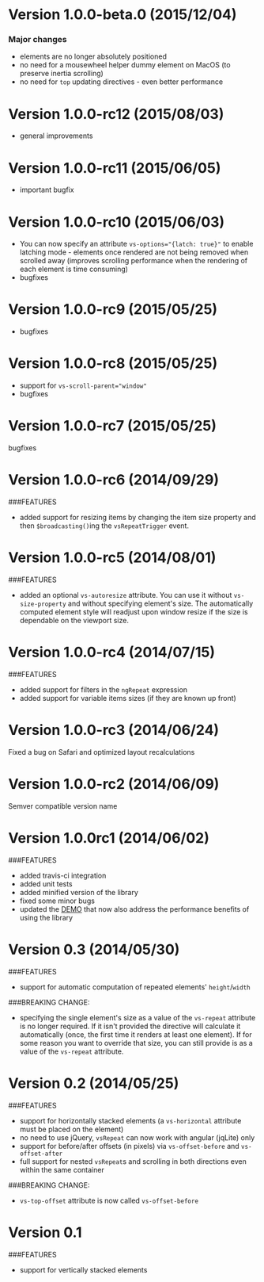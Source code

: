 Version 1.0.0-beta.0 (2015/12/04)
=================

### Major changes
  * elements are no longer absolutely positioned
  * no need for a mousewheel helper dummy element on MacOS (to preserve inertia scrolling)
  * no need for `top` updating directives - even better performance

Version 1.0.0-rc12 (2015/08/03)
=================

  * general improvements

Version 1.0.0-rc11 (2015/06/05)
=================

  * important bugfix

Version 1.0.0-rc10 (2015/06/03)
=================

  * You can now specify an attribute `vs-options="{latch: true}"` to enable latching mode - elements once rendered are not being removed when scrolled away (improves scrolling performance when the rendering of each element is time consuming)
  * bugfixes

Version 1.0.0-rc9 (2015/05/25)
=================

  * bugfixes

Version 1.0.0-rc8 (2015/05/25)
=================

  * support for `vs-scroll-parent="window"`
  * bugfixes

Version 1.0.0-rc7 (2015/05/25)
=================

bugfixes

Version 1.0.0-rc6 (2014/09/29)
=================

###FEATURES
  * added support for resizing items by changing the item size property and then `$broadcasting()`ing the ``vsRepeatTrigger`` event.

Version 1.0.0-rc5 (2014/08/01)
=================

###FEATURES
  * added an optional `vs-autoresize` attribute. You can use it without `vs-size-property` and without specifying element's size. The automatically computed element style will readjust upon window resize if the size is dependable on the viewport size.

Version 1.0.0-rc4 (2014/07/15)
=================

###FEATURES
  * added support for filters in the `ngRepeat` expression
  * added support for variable items sizes (if they are known up front)

Version 1.0.0-rc3 (2014/06/24)
=================
Fixed a bug on Safari and optimized layout recalculations

Version 1.0.0-rc2 (2014/06/09)
=================
Semver compatible version name

Version 1.0.0rc1 (2014/06/02)
=================

###FEATURES
- added travis-ci integration
- added unit tests
- added minified version of the library
- fixed some minor bugs
- updated the [DEMO](http://kamilkp.github.io/angular-vs-repeat/) that now also address the performance benefits of using the library

Version 0.3 (2014/05/30)
=================

###FEATURES
- support for automatic computation of repeated elements' `height`/`width`

###BREAKING CHANGE:
- specifying the single element's size as a value of the `vs-repeat` attribute is no longer required. If it isn't provided the directive will calculate it automatically (once, the first time it renders at least one element). If for some reason you want to override that size, you can still provide is as a value of the `vs-repeat` attribute.

Version 0.2 (2014/05/25)
=================

###FEATURES
- support for horizontally stacked elements (a `vs-horizontal` attribute must be placed on the element)
- no need to use jQuery, `vsRepeat` can now work with angular (jqLite) only
- support for before/after offsets (in pixels) via `vs-offset-before` and `vs-offset-after`
- full support for nested `vsRepeat`s and scrolling in both directions even within the same container

###BREAKING CHANGE:
- `vs-top-offset` attribute is now called `vs-offset-before`

Version 0.1
=================

###FEATURES
- support for vertically stacked elements
